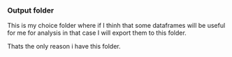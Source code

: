 ### Output folder 

This is my choice folder where if I thinh that some dataframes will be useful for me for analysis in that case I will export them to this folder. 

Thats the only reason i have this folder. 

